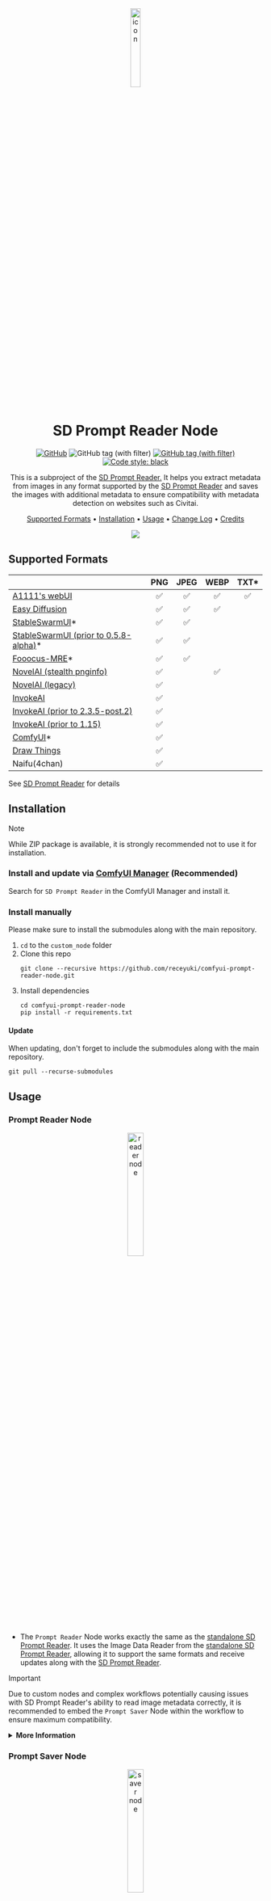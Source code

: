 <div align="center">
    <img alt="icon" src="https://github.com/receyuki/stable-diffusion-prompt-reader/raw/master/sd_prompt_reader/resources/icon-cube.png" width=20% height=20%>
    <h1>SD Prompt Reader Node</h1>
    <a href="https://github.com/receyuki/comfyui-prompt-reader-node/blob/master/LICENSE">
        <img alt="GitHub" src="https://img.shields.io/github/license/receyuki/comfyui-prompt-reader-node"></a>
    <img alt="GitHub tag (with filter)" src="https://img.shields.io/github/v/tag/receyuki/comfyui-prompt-reader-node?label=node">
    <a href="https://github.com/receyuki/stable-diffusion-prompt-reader">    
        <img alt="GitHub tag (with filter)" src="https://img.shields.io/github/v/tag/receyuki/stable-diffusion-prompt-reader?label=core"></a>
    <a href="https://github.com/psf/black">
        <img alt="Code style: black" src="https://img.shields.io/badge/code%20style-black-000000.svg"></a>
    <br>

This is a subproject of the 
<a href="https://github.com/receyuki/stable-diffusion-prompt-reader">SD Prompt Reader.</a>
It helps you extract metadata from images in any format supported by the 
<a href="https://github.com/receyuki/stable-diffusion-prompt-reader">SD Prompt Reader</a> and saves the images with 
additional metadata to ensure compatibility with metadata detection on websites such as Civitai.
    <br>
  <p>
    <a href="#supported-formats">Supported Formats</a> •
    <a href="#installation">Installation</a> •
    <a href="#usage">Usage</a> •
    <a href="./CHANGELOG.md">Change Log</a> •
    <a href="#credits">Credits</a>
  </p>
    <img src="./images/screenshot_v130.png">
</div>


## Supported Formats
|                                                                                        | PNG | JPEG | WEBP | TXT* |
|----------------------------------------------------------------------------------------|:---:|:----:|:----:|:----:|
| [A1111's webUI](https://github.com/AUTOMATIC1111/stable-diffusion-webui)               |  ✅  |  ✅   |  ✅   |  ✅   |
| [Easy Diffusion](https://github.com/easydiffusion/easydiffusion)                       |  ✅  |  ✅   |  ✅   |      |
| [StableSwarmUI](https://github.com/Stability-AI/StableSwarmUI)*                        |  ✅  |  ✅   |      |      |
| [StableSwarmUI (prior to 0.5.8-alpha)](https://github.com/Stability-AI/StableSwarmUI)* |  ✅  |  ✅   |      |      |
| [Fooocus-MRE](https://github.com/MoonRide303/Fooocus-MRE)*                             |  ✅  |  ✅   |      |      |
| [NovelAI (stealth pnginfo)](https://novelai.net/)                                      |  ✅  |      |  ✅   |      |
| [NovelAI (legacy)](https://novelai.net/)                                               |  ✅  |      |      |      |
| [InvokeAI](https://github.com/invoke-ai/InvokeAI)                                      |  ✅  |      |      |      |
| [InvokeAI (prior to 2.3.5-post.2)](https://github.com/invoke-ai/InvokeAI)              |  ✅  |      |      |      |
| [InvokeAI (prior to 1.15)](https://github.com/invoke-ai/InvokeAI)                      |  ✅  |      |      |      |
| [ComfyUI](https://github.com/comfyanonymous/ComfyUI)*                                  |  ✅  |      |      |      |
| [Draw Things](https://drawthings.ai/)                                                  |  ✅  |      |      |      |
| Naifu(4chan)                                                                           |  ✅  |      |      |      |

See [SD Prompt Reader](https://github.com/receyuki/stable-diffusion-prompt-reader#supported-formats) for details

## Installation
> [!NOTE]
> While ZIP package is available, it is strongly recommended not to use it for installation.
### Install and update via [ComfyUI Manager](https://github.com/ltdrdata/ComfyUI-Manager) (Recommended)
Search for `SD Prompt Reader` in the ComfyUI Manager and install it.
### Install manually
Please make sure to install the submodules along with the main repository.
1. `cd` to the `custom_node` folder
2. Clone this repo
    ```shell
    git clone --recursive https://github.com/receyuki/comfyui-prompt-reader-node.git
    ```
3. Install dependencies
    ```shell
    cd comfyui-prompt-reader-node
    pip install -r requirements.txt
    ```
#### Update
When updating, don't forget to include the submodules along with the main repository.
```shell
git pull --recurse-submodules
```

## Usage
### Prompt Reader Node
<div align="center">
   <img src="./images/reader.png" width="25%" height="25%" alt="reader node">
</div>

- The `Prompt Reader` Node works exactly the same as the 
[standalone SD Prompt Reader](https://github.com/receyuki/stable-diffusion-prompt-reader). 
It uses the Image Data Reader from the 
[standalone SD Prompt Reader](https://github.com/receyuki/stable-diffusion-prompt-reader), 
allowing it to support the same formats and receive updates along with the 
[SD Prompt Reader](https://github.com/receyuki/stable-diffusion-prompt-reader).
> [!IMPORTANT]
> Due to custom nodes and complex workflows potentially causing issues with SD Prompt Reader's ability 
> to read image metadata correctly, it is recommended to embed the `Prompt Saver` Node within the workflow 
> to ensure maximum compatibility.

<details>
    <summary><b>More Information</b></summary>

#### `parameter_index`
- For images containing multiple sets of parameters, such as those processed through `hires-fix` or `refiner`, 
you will need to modify the `parameter_index` to select the parameters you need
#### SDXL
- For images generated by SDXL and containing multiple sets of prompts, 
the `text_g` will be combined with `text_l` into a single prompt
#### Batch Read
- For batch processing, please use the `Batch Loader` node. When using the `Batch Loader` node for bulk reading, 
the preview image will not update, and the text box will only display the metadata of the last image.
<div align="center">
   <img src="./images/loader2reader.png" width="50%" height="50%" alt="connect batch loader to prompt reader">
</div>

#### Additional Parameters
- To read parameters other than the existing output, please connect the `settings` to the `Parameter Extractor` node.
<div align="center">
   <img src="./images/reader2extractor.png" width="50%" height="50%" alt="connect prompt reader to parameter extractor">
</div>

#### `MODEL_NAME`
- `MODEL_NAME` is a special output that matches the model name in the metadata with the existing models on the server 
according to the following priority:
  1. Identical path, filename, and extension.
  2. Identical filename, and extension. 
e.g. `sd_xl_base.safetensors` will be matched with `SDXL\sd_xl_base.safetensors`, and vice versa.
  3. Identical filename.
e.g. `sd_xl_base` will be matched with `SDXL\sd_xl_base.safetensors`, and vice versa.
  4. If a matching model cannot be found, the original name will be outputted.

</details>

### Prompt Saver Node
<div align="center">
   <img src="./images/saver.png" width="25%" height="25%" alt="saver node">
</div>

- The `Prompt Saver` Node and the `Parameter Generator` Node are designed to be used together.  
- The `Prompt Saver` Node will write additional metadata in the A1111 format to the output images 
to be compatible with any tools that support the A1111 format, 
including SD Prompt Reader and Civitai. 
- Due to custom nodes and complex workflows potentially causing issues with SD Prompt Reader's ability 
to read image metadata correctly, it's recommended to embed this node within the workflow 
to ensure maximum compatibility.
> [!TIP]
> Since it's not possible to directly extract metadata from `KSampler`, it's necessary to 
> use the `Parameter Generator` Node to generate parameters and simultaneously output them to 
> the `Prompt Saver` Node and `KSampler` Node.

<details>
    <summary><b>More Information</b></summary>

#### Image Format
- Only PNG format supports embedding both metadata and workflow at the same time. Other formats can only embed metadata.
#### Duplicate Filename
- When the filename already exists, an index will be added at the end of the filename, 
e.g. `file.png, file_1.png, file_2.png`.
#### Hashes & Auto-Detection on Civitai
- When `calculate_hash` is enabled, the node will compute the hash values of checkpoint, VAE, Lora, 
and embedding/Textual Inversion, and write them into the metadata. After the server restarts, or a new checkpoint, 
VAE, Lora, or embedding/Textual Inversion is loaded, the first image generation may take a longer time for hash calculation. 
The hash value will be stored in temporary storage without the need for repeated calculation, 
until the server is restarted.
- When `resource_hash` is enabled, the resource hashes will be written into the metadata to support auto-detection 
on Civitai. This function will only run when `calculate_hash` is enabled.
- If you need to calculate the hash of Lora, please use the `Lora Loader` Node or the `Lora Selector` Node. 
The hash value of the embedding/Textual Inversion will be automatically detected from the prompt.
#### `save_metadata_file`
- When the `save_metadata_file` is turned on, the metadata will be saved as a TXT file with the same name
alongside the image.
#### `date_format` & `time_format`
- For the `date_format` and `time_format`, please refer to 
[strftime.org](https://strftime.org/) or [www.strfti.me](https://www.strfti.me/).
#### `filename` & `path`
- `%counter` cannot be used for `path`, it can only be used for `filename`. This `%counter` is slightly different 
from the `%counter` in the built-in `Saver` node, it will count all image files in the `path`.
- Please refer to the following table for placeholders supported by the `filename` and `path`.

   |            |            |
   |------------|------------|
   | %seed      | %date      |
   | %steps     | %time      |
   | %cfg       | %counter   |
   | %model     | %extension |
   | %sampler   | %quality   |
   | %scheduler |            |

</details>

### Parameter Generator Node
<div align="center">
   <img src="./images/generator.png" width="25%" height="25%" alt="generator node">
</div>

- Since it's not possible to directly extract metadata from `KSampler`, it's necessary to 
use the `Parameter Generator` Node to generate parameters and simultaneously output them to both 
the `Prompt Saver` Node and `KSampler` Node.
> [!TIP]
> The `Parameter Generator` Node can also be used as a control panel for complex ComfyUI workflows, just like the [AP workflow](https://perilli.com/ai/comfyui/).

<details>
    <summary><b>More Information</b></summary>

#### Optimal Resolution
- The `model_version` and `aspect_ratio` are used only for calculating the optimal resolution of the selected 
model version under the chosen aspect ratio. The calculation method is based on the 
[Stability AI development documentation](https://platform.stability.ai/docs/features/api-parameters#about-dimensions) 
and the [StableSwarmUI source code](https://github.com/Stability-AI/StableSwarmUI) (developed by Stability AI).
#### `refiner_start`
- `refiner_start` refers to the proportion of steps completed when the refiner starts running, 
i.e., the proportion of base steps to total steps. This is used to calculate the `start_at_step` (`REFINER_START_STEP`)
required by the refiner `KSampler` under the selected step ratio.

</details>

### Batch Loader Node
<div align="center">
   <img src="./images/loader.png" width="25%" height="25%" alt="loader node">
</div>

- The `Batch Loader` Node is specifically designed for the `Prompt Reader` Node to batch-read image files in a directory 
and cannot be used with other custom nodes.
<details>
    <summary><b>More Information</b></summary>

- For batch processing, please connect the `IMAGE` output of the `Batch Loader` Node to the `image` input of 
the `Prompt Reader` Node.
<div align="center">
   <img src="./images/loader2reader.png" width="50%" height="50%" alt="connect prompt reader to parameter extractor">
</div>

#### `path`
- The `path` supports relative paths such as `./input/` or absolute paths like `C:/Users/receyuki/Pictures`.
- Both `\ ` and `/` are acceptable.
- You can also input a single file or a list of files into the `path`, 
in which case the `image_load_limit` and `start_index` will not function.

</details>

### Parameter Extractor Node
<div align="center">
   <img src="./images/extractor.png" width="25%" height="25%" alt="extractor node">
</div>

- The `Parameter Extractor` Node is an extension of the `Prompt Reader` Node, designed to retrieve the values 
of all parameters in the settings (including those parameters that the `Prompt Reader` Node cannot output). 
e.g. `Hires  upscaler`
<details>
    <summary><b>More Information</b></summary>

- Connect the `SETTINGS` of the `Prompt Reader` Node to the `settings` of the `Parameter Extractor` Node. 
After the first run, the parameter list will be loaded.
<div align="center">
   <img src="./images/reader2extractor.png" width="50%" height="50%" alt="connect prompt reader to parameter extractor">
</div>
</details>

### Prompt Merger Node & Type Converter Node
<div align="center">
   <img src="./images/merger_converter.png" width="25%" height="25%" alt="merger and converter node">
</div>

- Since the A1111 format cannot store `text_g` and `text_l` separately, SDXL users need to use 
the `Prompt Merger` Node to combine `text_g` and `text_l` into a single prompt.
- Since `model_name`, `sampler_name`, and `scheduler` are special types 
that cannot be directly used by some other nodes,
You can use the `Type Converter` Node to convert them into `STRING` type.

### Lora Loader Node & Lora Selector Node
<div align="center">
   <img src="./images/lora.png" width="50%" height="50%" alt="lora loader and selector node">
</div>

- The `Lora Loader` Node and `Lora Selector` Node are used to write Lora data into metadata and support auto-detection
on Civitai. 
<details>
    <summary><b>More Information</b></summary>

- Replace the original loader with the `Lora Loader` Node, or connect the `LORA_NAME` output of the `Lora Selector` Node
to the `lora_name` input of other lora loaders (built-in or custom), and link the `NEXT_LORA` output to the `lora_name` 
input of the `Prompt Saver` Node. Both of these nodes have the same function, please choose according to your needs.
#### Multiple Loras
- If you need to load multiple Loras, please connect the `Lora Loader` Node or `Lora Selector` Node head to tail 
through `last_lora` and `NEXT_LORA`, and connect the `NEXT_LORA` at the end of the Lora chain to the `lora_name` input 
of the `Prompt Saver` Node.
1. Lora Loader chain
<div align="center">
    <img src="./images/lora_loader_chain.png" width="100%" height="100%" alt="lora loader chain">
</div>

2. Lora Selector chain
<div align="center">
    <img src="./images/lora_selector_chain.png" width="100%" height="100%" alt="lora loader chain">
</div>

</details>

### Example Workflow
<details>
    <summary><b>Simple Example</b></summary>
<div align="center">
   <img src="./workflows/simple_example.png" width="100%" height="100%" alt="example workflow">
</div>
</details>

<details>
    <summary><b>Lora Example</b></summary>
<div align="center">
   <img src="./workflows/lora_example.png" width="100%" height="100%" alt="example workflow">
</div>
</details>

<details>
    <summary><b>Hires-fix Example</b></summary>
<div align="center">
   <img src="./workflows/hires_fix_example.png" width="100%" height="100%" alt="example workflow">
</div>
</details>

<details>
    <summary><b>SDXL Example</b></summary>
<div align="center">
   <img src="./workflows/sdxl_example.png" width="100%" height="100%" alt="example workflow">
</div>
</details>


## Credits
- The SD Prompt Reader node is based on [ComfyUI Load Image With Metadata](https://github.com/tkoenig89/ComfyUI_Load_Image_With_Metadata)
- The SD Prompt Saver node is based on [Comfy Image Saver](https://github.com/giriss/comfy-image-saver) & [Stable Diffusion Webui](https://github.com/AUTOMATIC1111/stable-diffusion-webui)
- The seed generator in the SD Parameter Generator is modified from [rgthree's Comfy Nodes](https://github.com/rgthree/rgthree-comfy#rgthrees-comfy-nodes)
- A special thanks to [@alessandroperilli](https://github.com/alessandroperilli) and his [AP Workflow](https://perilli.com/ai/comfyui/) for providing numerous suggestions
